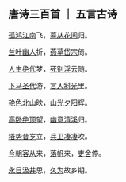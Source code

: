 <style>
.custom-tooltip {
  position: relative;
  display: inline-block;
}

.tooltip-text {
  visibility: hidden;
  background-color: #555;
  color: #fff;
  text-align: center;
  padding: 5px;
  border-radius: 6px;
  position: absolute;
  z-index: 1;
  bottom: 100%; /* Position the tooltip above the text */
  left: 50%;
  margin-left: -60px; /* Center the tooltip */
  opacity: 0;
  transition: opacity 0.3s;
  width: 220px;
  font-size: 18px; /* Set the font size */
}

.custom-tooltip:hover .tooltip-text {
  visibility: visible;
  opacity: .8;
}
</style>

## 唐诗三百首 ｜ 五言古诗

[孤鸿](https://so.gushiwen.cn/shiwenv_f4a35c0d146a.aspx)[江南](https://so.gushiwen.cn/shiwenv_02ba8d3eabab.aspx)飞，[暮从](https://so.gushiwen.cn/shiwenv_047024512325.aspx)[花间](https://so.gushiwen.cn/shiwenv_3185407c5519.aspx)归。

[兰叶](https://so.gushiwen.cn/shiwenv_d5419292d268.aspx)[幽人](https://so.gushiwen.cn/shiwenv_5e265e29083e.aspx)折，[燕草](https://so.gushiwen.cn/shiwenv_727c47ecf120.aspx)[岱宗](https://so.gushiwen.cn/shiwenv_efec283b31e0.aspx)倚。

[人生](https://so.gushiwen.cn/shiwenv_9670cc44eef4.aspx)[绝代](https://so.gushiwen.cn/shiwenv_33daedbc42a1.aspx)梦，[死别](https://so.gushiwen.cn/shiwenv_46c874845670.aspx)[浮云](https://so.gushiwen.cn/shiwenv_12c487f7a589.aspx)随。

[下马](https://so.gushiwen.cn/shiwenv_dc090c40cab3.aspx)[圣代](https://so.gushiwen.cn/shiwenv_dfa0d65184ac.aspx)游，[言入](https://so.gushiwen.cn/shiwenv_3ca53d3dfb52.aspx)[斜光](https://so.gushiwen.cn/shiwenv_8813f91342c8.aspx)里。

[艳色](https://so.gushiwen.cn/shiwenv_f73dd1f66af4.aspx)[北山](https://so.gushiwen.cn/shiwenv_59375fc2edd7.aspx)映，[山光](https://so.gushiwen.cn/shiwenv_9306064f2630.aspx)[夕阳](https://so.gushiwen.cn/shiwenv_2c7594304bb9.aspx)辉。

[高卧](https://so.gushiwen.cn/shiwenv_c6f492aeb6d7.aspx)[绝顶](https://so.gushiwen.cn/shiwenv_23c91fa1d5eb.aspx)望，[幽意](https://so.gushiwen.cn/shiwenv_99260121fb8c.aspx)[清溪](https://so.gushiwen.cn/shiwenv_0b87829569c8.aspx)归。

[塔势](https://so.gushiwen.cn/shiwenv_14f186d50948.aspx)[昔岁](https://so.gushiwen.cn/shiwenv_b0dc7d922c3d.aspx)立，[兵卫](https://so.gushiwen.cn/shiwenv_4d064982fa0e.aspx)[凄凄](https://so.gushiwen.cn/shiwenv_9a7569bbab39.aspx)吹。

<a href="#" class="custom-tooltip">今朝<span class="tooltip-text">
今朝郡斋冷，忽念山中客。
涧底束荆薪，归来煮白石。
欲持一瓢酒，远慰风雨夕。
落叶满空山，何处寻行迹。</span></a><a href="#" class="custom-tooltip">客从<span class="tooltip-text">
客从东方来，衣上灞陵雨。
问客何为来，采山因买斧。
冥冥花正开，飏飏燕新乳。
昨别今已春，鬓丝生几缕。</span></a>来，<a href="#" class="custom-tooltip">落帆<span class="tooltip-text">
落帆逗淮镇，停舫临孤驿。
浩浩风起波，冥冥日沉夕。
人归山郭暗，雁下芦洲白。
独夜忆秦关，听钟未眠客。</span></a>来，<a href="#" class="custom-tooltip">吏舍<span class="tooltip-text">
吏舍跼终年，出郊旷清曙。
杨柳散和风，青山澹吾虑。
依丛适自憩，缘涧还复去。
微雨霭芳原，春鸠鸣何处。
乐幽心屡止，遵事迹犹遽。
终罢斯结庐，慕陶直可庶。</span></a>停。

<a href="#" class="custom-tooltip">永日<span class="tooltip-text">
永日方戚戚，出行复悠悠。
女子今有行，大江溯轻舟。
尔辈苦无恃，抚念益慈柔。
幼为长所育，两别泣不休。
对此结中肠，义往难复留。
自小阙内训，事姑贻我忧。
赖兹托令门，任恤庶无尤。
贫俭诚所尚，资从岂待周。
孝恭遵妇道，容止顺其猷。
别离在今晨，见尔当何秋。
居闲始自遣，临感忽难收。
归来视幼女，零泪缘缨流。</span></a><a href="#" class="custom-tooltip">汲井<span class="tooltip-text">
汲井漱寒齿，清心拂尘服。
闲持贝叶书，步出东斋读。
真源了无取，妄迹世所逐。
遗言冀可冥，缮性何由熟。
道人庭宇静，苔色连深竹。
日出雾露馀，青松如膏沐。
澹然离言说，悟悦心自足。</span></a>思，<a href="#" class="custom-tooltip">久为<span class="tooltip-text">
久为簪组累，幸此南夷谪。
闲依农圃邻，偶似山林客。
晓耕翻露草，夜榜响溪石。
来往不逢人，长歌楚天碧。</span></a>故乡期。
